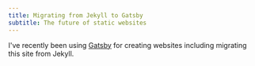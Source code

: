 ```yaml
---
title: Migrating from Jekyll to Gatsby
subtitle: The future of static websites
---
```


I've recently been using [Gatsby](https://www.gatsbyjs.org/) for creating websites including migrating this site from Jekyll.
